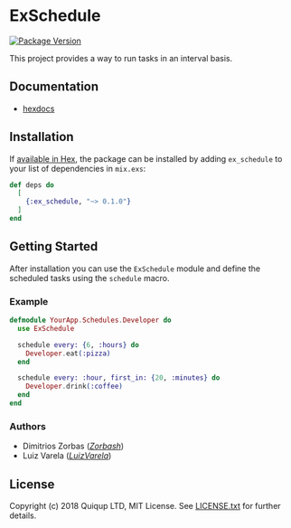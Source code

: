 # ExSchedule

[![Package Version](https://img.shields.io/hexpm/v/ex_schedule.svg)](https://hex.pm/packages/ex_schedule)

This project provides a way to run tasks in an interval basis.

## Documentation

* [hexdocs][hexdocs]

## Installation

If [available in Hex](https://hex.pm/docs/publish), the package can be installed
by adding `ex_schedule` to your list of dependencies in `mix.exs`:

```elixir
def deps do
  [
    {:ex_schedule, "~> 0.1.0"}
  ]
end
```

## Getting Started

After installation you can use the `ExSchedule` module and define the scheduled tasks using the `schedule` macro.

### Example

```elixir
defmodule YourApp.Schedules.Developer do
  use ExSchedule

  schedule every: {6, :hours} do
    Developer.eat(:pizza)
  end

  schedule every: :hour, first_in: {20, :minutes} do
    Developer.drink(:coffee)
  end
end
```

### Authors

- Dimitrios Zorbas (*[Zorbash](https://github.com/Zorbash)*)
- Luiz Varela (*[LuizVarela](https://github.com/Luizvarela)*)

## License

Copyright (c) 2018 Quiqup LTD, MIT License.
See [LICENSE.txt](https://github.com/QuiqUpLTD/ex_schedule/blob/master/LICENSE.txt) for further details.

[hexdocs]: https://hexdocs.pm/ex_schedule/0.1.0/ExSchedule.html
